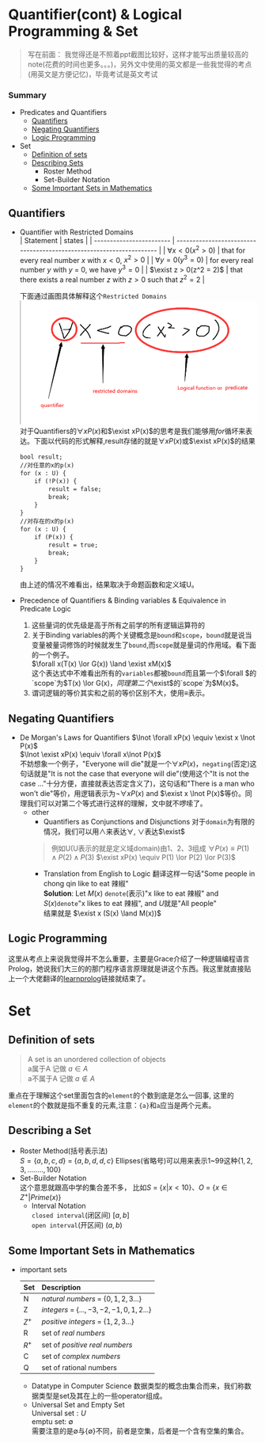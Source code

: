 # Quantifier(cont) & Logical Programming & Set 
>写在前面：
    我觉得还是不照着ppt截图比较好，这样才能写出质量较高的note(花费的时间也更多。。。)，另外文中使用的英文都是一些我觉得的考点(用英文是方便记忆)，毕竟考试是英文考试
### Summary
- Predicates and Quantifiers
    - [Quantifiers](##-Quantifiers)
    - [Negating Quantifiers](##-Negating-Quantifiers)
    - [Logic Programming](##-Logic-Programming)
- Set
  - [Definition of sets](##-Definition-of-sets)
  - [Describing Sets](##-Describing-a-Set)
    - Roster Method
    - Set-Builder Notation
  - [Some Important Sets in Mathematics](##-Some-Important-Sets-in-Mathematics)

## Quantifiers
 - Quantifier with Restricted Domains  
    | Statement                | states                                                               |
    | ------------------------ | -------------------------------------------------------------------- |
    | $\forall x < 0(x^2 > 0)$ | that for every real number $x$ with $x < 0$, $x^2 > 0$               |
    | $\forall y = 0(y^3 = 0)$ | for every real number $y$ with $y$ = 0, we have $y^3 = 0$            |
    | $\exist z > 0(z^2 = 2)$  | that there exists a real number $z$ with $z > 0$ such that $z^2 = 2$ |

    下面通过画图具体解释这个`Restricted Domains`
    ![](2021-11-14-19-01-42.png)
    对于Quantifiers的$\forall x P(x)$和$\exist xP(x)$的思考是我们能够用*for*循坏来表达。下面以代码的形式解释,result存储的就是$\forall x P(x)$或$\exist xP(x)$的结果
    ```
    bool result;
    //对任意的x的p(x)
    for (x : U) {
        if (!P(x)) {
            result = false;
            break;
        }
    }
    //对存在的x的p(x)
    for (x : U) {
        if (P(x)) {
            result = true;
            break;
        }
    }
    ```  
    由上述的情况不难看出，结果取决于命题函数和定义域U。
- Precedence of Quantifiers & Binding variables & Equivalence in Predicate Logic
  1. 这些量词的优先级是高于所有之前学的所有逻辑运算符的
  2. 关于Binding variables的两个关键概念是`bound`和`scope`，`bound`就是说当变量被量词修饰的时候就发生了`bound`,而`scope`就是量词的作用域。看下面的一个例子。  
   $\forall x(T(x) \lor G(x)) \land \exist xM(x)$  
   这个表达式中不难看出所有的`variables`都被`bound`而且第一个$\forall $的`scope`为$T(x) \lor G(x)$，同理第二个$\exist$的`scope`为$M(x)$。
  3. 谓词逻辑的等价其实和之前的等价区别不大，使用$\equiv$表示。

## Negating Quantifiers

- De Morgan's Laws for Quantifiers
  $\lnot \forall xP(x) \equiv \exist x \lnot P(x)$  
  $\lnot \exist xP(x) \equiv \forall x\lnot P(x)$  
  不妨想象一个例子，"Everyone will die"就是一个$\forall x P(x)$，`negating`(否定)这句话就是"It is not the case that everyone will die"(使用这个"It is not the case ..."十分方便，直接就表达否定含义了)，这句话和"There is a man who won't die"等价，用逻辑表示为$\lnot \forall x P(x)$ and $\exist x \lnot P(x)$等价。同理我们可以对第二个等式进行这样的理解，文中就不啰嗦了。
  - other
    - Quantifiers as Conjunctions and Disjunctions
    对于`domain`为有限的情况，我们可以用$\land$来表达$\forall$, $\lor$表达$\exist$
    > 例如U(U表示的就是定义域domain)由1、2、3组成 
    $\forall P(x) \equiv P(1) \land P(2) \land P(3)$
    $\exist xP(x) \equiv P(1) \lor P(2) \lor P(3)$
    - Translation from English to Logic
    翻译这样一句话"Some people in chong qin like to eat 辣椒"  
    **Solution**: Let $M(x)$ `denote`(表示)"x like to eat 辣椒" and $S(x)$`denote`"x likes to eat 辣椒", and *U*就是"All people"  
    结果就是 $\exist x (S(x) \land M(x))$  
## Logic Programming
这里从考点上来说我觉得并不怎么重要，主要是Grace介绍了一种逻辑编程语言Prolog，她说我们大三的的那门程序语言原理就是讲这个东西。我这里就直接贴上一个大佬翻译的[learnprolog](https://www.cnblogs.com/seaman-h-zhang/category/703433.html)链接就结束了。

# Set
## Definition of sets
>A set is an unordered collection of objects  
a属于A 记做 $a \in A$  
a不属于A 记做 $a \notin A$

重点在于理解这个set里面包含的`element`的个数到底是怎么一回事, 这里的`element`的个数就是指不重复的元素,注意：`{a}`和`a`应当是两个元素。

## Describing a Set
- Roster Method(括号表示法)  
$S = \{a,b,c,d\}$ $=$ $\{a,b,d,d,c \}$
Ellipses(省略号)可以用来表示1~99这种$\{1,2,3,........,100\}$
- Set-Builder Notation  
这个意思就跟高中学的集合差不多，
比如*S* = $\{x | x < 10\}$、*O* = $\{x \in Z^+ | Prime(x)\}$
  - Interval Notation  
    `closed interval`(闭区间)  $[a,b]$  
    `open interval`(开区间) $(a,b)$


## Some Important Sets in Mathematics
- important sets

    | Set   | Description                              |
    | ----- | ---------------------------------------- |
    | N     | *natural numbers* = $\{0,1,2,3...\}$     |
    | Z     | *integers* = $\{...,-3,-2,-1,0,1,2...\}$ |
    | $Z^+$ | *positive integers* = $\{1,2,3...\}$     |
    | R     | set of *real numbers*                    |
    | $R^+$ | set of *positive real numbers*           |
    | C     | set of *complex numbers*                 |
    | Q     | set of rational numbers                  |

    - Datatype in Computer Science
    数据类型的概念由集合而来，我们称数据类型是set及其在上的一些operator组成。
    - Universal Set and Empty Set  
    Universal set$: U$  
    emptu set: $\emptyset$   
    需要注意的是$\emptyset$与$\{\emptyset\}$不同，前者是空集，后者是一个含有空集的集合。